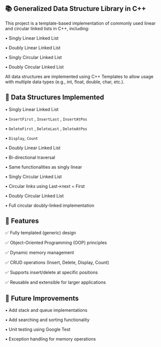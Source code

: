 ## 📚 Generalized Data Structure Library in C++

This project is a template-based implementation of commonly used linear and circular linked lists in C++, including:

• Singly Linear Linked List

• Doubly Linear Linked List

• Singly Circular Linked List

• Doubly Circular Linked List

All data structures are implemented using C++ Templates to allow usage with multiple data types (e.g., int, float, double, char, etc.).


## 📂 Data Structures Implemented
• Singly Linear Linked List

   • `InsertFirst` ,
     `InsertLast` ,
     `InsertAtPos` 
   
   • `DeleteFirst` ,
     `DeleteLast` ,
     `DeleteAtPos` 
   
   • `Display`,
     `Count`

• Doubly Linear Linked List

   • Bi-directional traversal

   • Same functionalities as singly linear

• Singly Circular Linked List

   • Circular links using Last->next = First

• Doubly Circular Linked List

   • Full circular doubly-linked implementation

## 🚀 Features

✅ Fully templated (generic) design

✅ Object-Oriented Programming (OOP) principles

✅ Dynamic memory management

✅ CRUD operations (Insert, Delete, Display, Count)

✅ Supports insert/delete at specific positions

✅ Reusable and extensible for larger applications

## 📌 Future Improvements

 • Add stack and queue implementations

 • Add searching and sorting functionality

 • Unit testing using Google Test

 • Exception handling for memory operations





